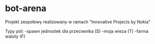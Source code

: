 # bot-arena

Projekt zespołowy realizowany w ramach "Innovative Projects by Nokia"

Typy pól:
-spawn jednostek dla przeciwnika (S)
-moja wieza (T)
-farma waluty (F)
